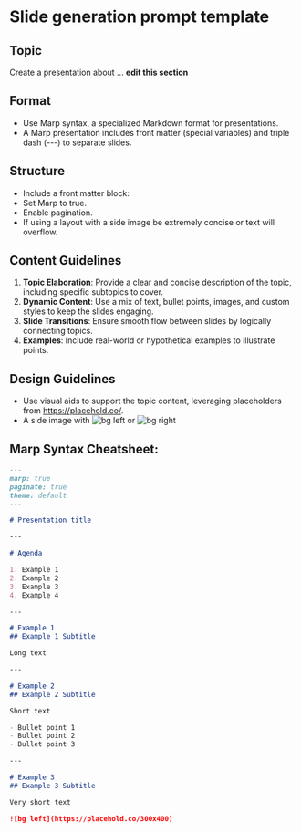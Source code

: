 # Slide generation prompt template

## Topic
Create a presentation about ... **edit this section**

## Format
- Use Marp syntax, a specialized Markdown format for presentations.
- A Marp presentation includes front matter (special variables) and triple dash (---) to separate slides.

## Structure
- Include a front matter block:
- Set Marp to true.
- Enable pagination.
- If using a layout with a side image be extremely concise or text will overflow. 

## Content Guidelines
1. **Topic Elaboration**: Provide a clear and concise description of the topic, including specific subtopics to cover.
2. **Dynamic Content**: Use a mix of text, bullet points, images, and custom styles to keep the slides engaging.
3. **Slide Transitions**: Ensure smooth flow between slides by logically connecting topics.
4. **Examples**: Include real-world or hypothetical examples to illustrate points.

## Design Guidelines
- Use visual aids to support the topic content, leveraging placeholders from https://placehold.co/.
- A side image with ![bg left](https://placehold.co/300x400) or ![bg right](https://placehold.co/300x400)


## Marp Syntax Cheatsheet:

```markdown
---
marp: true
paginate: true
theme: default
---

# Presentation title

---

# Agenda

1. Example 1
2. Example 2
3. Example 3
4. Example 4

---

# Example 1
## Example 1 Subtitle

Long text

---

# Example 2
## Example 2 Subtitle

Short text

- Bullet point 1
- Bullet point 2
- Bullet point 3

---

# Example 3
## Example 3 Subtitle

Very short text

![bg left](https://placehold.co/300x400)


```


